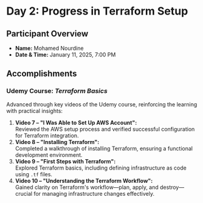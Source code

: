 # Day 2: Progress in Terraform Setup

## Participant Overview  
- **Name:** Mohamed Nourdine  
- **Date & Time:** January 11, 2025, 7:00 PM  

## Accomplishments    

### Udemy Course: *Terraform Basics*  
Advanced through key videos of the Udemy course, reinforcing the learning with practical insights:  

1. **Video 7 – "I Was Able to Set Up AWS Account":**  
   Reviewed the AWS setup process and verified successful configuration for Terraform integration.  
2. **Video 8 – "Installing Terraform":**  
   Completed a walkthrough of installing Terraform, ensuring a functional development environment.  
3. **Video 9 – "First Steps with Terraform":**  
   Explored Terraform basics, including defining infrastructure as code using `.tf` files.  
4. **Video 10 – "Understanding the Terraform Workflow":**  
   Gained clarity on Terraform's workflow—plan, apply, and destroy—crucial for managing infrastructure changes effectively. 
